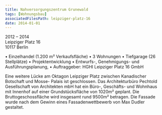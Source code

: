 ```yaml
---
title: Nahversorgungszentrum Grunewald
tags: [Wohnungsbau]
associatedFilesPath: leipziger-platz-16
date: 2014-01-01
---
```

2012 – 2014<br/>
Leipziger Platz 16<br/>
10117 Berlin

• Einzelhandel (1.200 m² Verkaufsfläche)
• 3 Wohnungen
• Tiefgarage (26 Stellplätze)
• Projektentwicklung
• Entwurfs-, Genehmigungs- und Ausführungsplanung,
• Auftraggeber: HGHI Leipziger Platz 16 GmbH
 
Eine weitere Lücke am Oktagon Leipziger Platz zwischen Kanadischer Botschaft und Mosse- Palais ist geschlossen.
Das Architekturbüro Pechtold Gesellschaft von Architekten mbH hat ein Büro-, Geschäfts- und Wohnhaus mit Innenhof auf einer Grundstücksfläche von 1020m² geplant.
Die Bruttogeschossfläche wird insgesamt rund 9500m² betragen.
Die Fassade wurde nach dem Gewinn eines Fassadenwettbewerb von Max Dudler gestaltet.